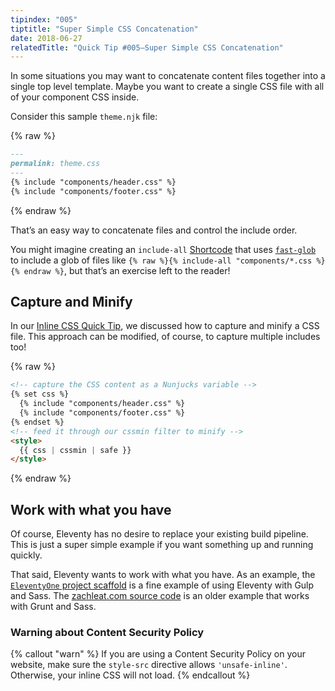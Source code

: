```yaml
---
tipindex: "005"
tiptitle: "Super Simple CSS Concatenation"
date: 2018-06-27
relatedTitle: "Quick Tip #005—Super Simple CSS Concatenation"
---
```


In some situations you may want to concatenate content files together into a single top level template. Maybe you want to create a single CSS file with all of your component CSS inside.

Consider this sample `theme.njk` file:

{% raw %}
```markdown
---
permalink: theme.css
---
{% include "components/header.css" %}
{% include "components/footer.css" %}
```
{% endraw %}

That’s an easy way to concatenate files and control the include order.

You might imagine creating an `include-all` [Shortcode](/docs/shortcodes/) that uses [`fast-glob`](https://www.npmjs.com/package/fast-glob) to include a glob of files like `{% raw %}{% include-all "components/*.css %}{% endraw %}`, but that’s an exercise left to the reader!

## Capture and Minify

In our [Inline CSS Quick Tip](/docs/quicktips/inline-css/), we discussed how to capture and minify a CSS file. This approach can be modified, of course, to capture multiple includes too!

{% raw %}
```html
<!-- capture the CSS content as a Nunjucks variable -->
{% set css %}
  {% include "components/header.css" %}
  {% include "components/footer.css" %}
{% endset %}
<!-- feed it through our cssmin filter to minify -->
<style>
  {{ css | cssmin | safe }}
</style>
```
{% endraw %}

## Work with what you have

Of course, Eleventy has no desire to replace your existing build pipeline. This is just a super simple example if you want something up and running quickly.

That said, Eleventy wants to work with what you have. As an example, the [`EleventyOne` project scaffold](https://github.com/philhawksworth/eleventyone/) is a fine example of using Eleventy with Gulp and Sass. The [zachleat.com source code](https://github.com/zachleat/zachleat.com) is an older example that works with Grunt and Sass.

### Warning about Content Security Policy

{% callout "warn" %}
If you are using a Content Security Policy on your website, make sure the <code>style-src</code> directive allows <code>'unsafe-inline'</code>. Otherwise, your inline CSS will not load.
{% endcallout %}
